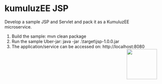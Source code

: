 # kumuluzEE JSP

Develop a sample JSP and Servlet and pack it as a KumuluzEE microservice.

1. Build the sample: mvn clean package
2. Run the sample Uber-jar: java -jar .\target\jsp-1.0.0.jar
3. The application/service can be accessed on: http://localhost:8080
<a href="https://foojay.io/works-with-openjdk"><img align="right" src="https://github.com/foojayio/badges/raw/main/works_with_openjdk/Works-with-OpenJDK.png" width="100"></a>
